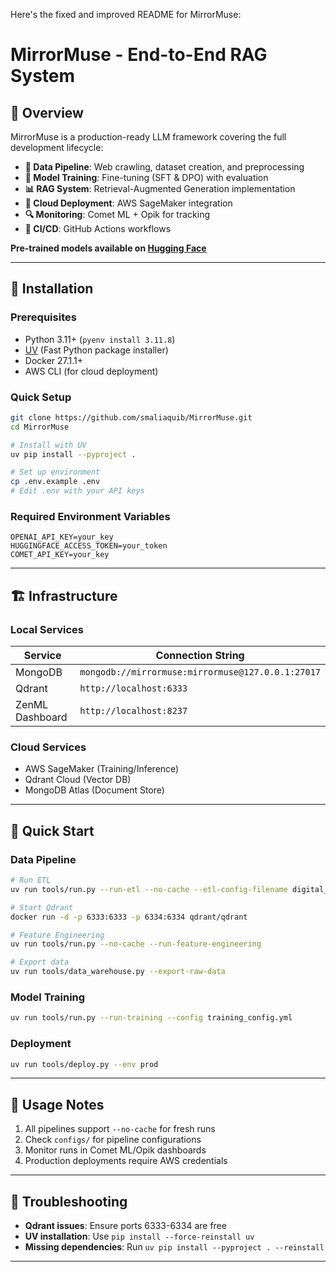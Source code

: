 Here's the fixed and improved README for MirrorMuse:

# MirrorMuse - End-to-End RAG System  

## 📌 Overview  

MirrorMuse is a production-ready LLM framework covering the full development lifecycle:

- **📝 Data Pipeline**: Web crawling, dataset creation, and preprocessing
- **🔄 Model Training**: Fine-tuning (SFT & DPO) with evaluation
- **📊 RAG System**: Retrieval-Augmented Generation implementation
- **🚀 Cloud Deployment**: AWS SageMaker integration
- **🔍 Monitoring**: Comet ML + Opik for tracking
- **🧪 CI/CD**: GitHub Actions workflows

**Pre-trained models available on [Hugging Face](https://huggingface.co/SkillRipper)**

---

## 🔧 Installation  

### Prerequisites  
- Python 3.11+ (`pyenv install 3.11.8`)
- [UV](https://github.com/astral-sh/uv) (Fast Python package installer)
- Docker 27.1.1+
- AWS CLI (for cloud deployment)

### Quick Setup  
```bash
git clone https://github.com/smaliaquib/MirrorMuse.git
cd MirrorMuse

# Install with UV
uv pip install --pyproject .

# Set up environment
cp .env.example .env
# Edit .env with your API keys
```

### Required Environment Variables
```
OPENAI_API_KEY=your_key
HUGGINGFACE_ACCESS_TOKEN=your_token
COMET_API_KEY=your_key
```

---

## 🏗️ Infrastructure  

### Local Services  
| Service          | Connection String                                 |
|------------------|---------------------------------------------------|
| MongoDB          | `mongodb://mirrormuse:mirrormuse@127.0.0.1:27017` |
| Qdrant           | `http://localhost:6333`                           |
| ZenML Dashboard  | `http://localhost:8237`                           |

### Cloud Services  
- AWS SageMaker (Training/Inference)
- Qdrant Cloud (Vector DB)
- MongoDB Atlas (Document Store)

---

## 🚀 Quick Start  

### Data Pipeline  
```bash
# Run ETL
uv run tools/run.py --run-etl --no-cache --etl-config-filename digital_data_etl.yml

# Start Qdrant
docker run -d -p 6333:6333 -p 6334:6334 qdrant/qdrant

# Feature Engineering  
uv run tools/run.py --no-cache --run-feature-engineering

# Export data
uv run tools/data_warehouse.py --export-raw-data
```

### Model Training  
```bash
uv run tools/run.py --run-training --config training_config.yml
```

### Deployment  
```bash
uv run tools/deploy.py --env prod
```

---

## 📝 Usage Notes  

1. All pipelines support `--no-cache` for fresh runs
2. Check `configs/` for pipeline configurations
3. Monitor runs in Comet ML/Opik dashboards
4. Production deployments require AWS credentials

---

## 🔧 Troubleshooting  

- **Qdrant issues**: Ensure ports 6333-6334 are free
- **UV installation**: Use `pip install --force-reinstall uv`
- **Missing dependencies**: Run `uv pip install --pyproject . --reinstall`
---
